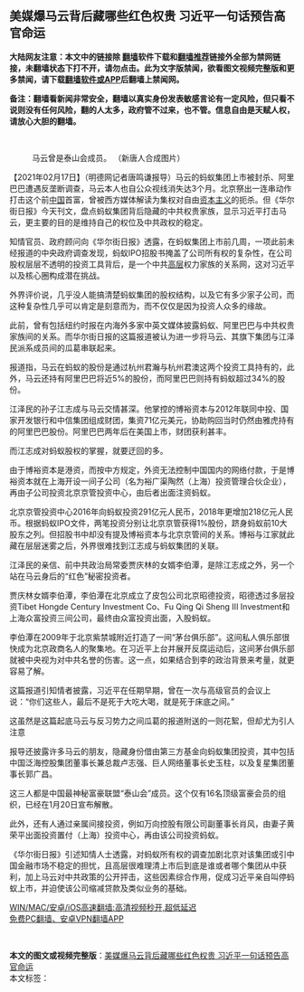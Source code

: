 <h2>美媒爆马云背后藏哪些红色权贵 习近平一句话预告高官命运</h2> <p class="notice"><b>大陆网友注意：本文中的链接除 <a href="https://github.com/bannedbook/fanqiang" >翻墙</a>软件下载和<a href="https://github.com/killgcd/justmysocks/blob/master/README.md">翻墙推荐</a>链接外全部为禁网链接，未翻墙状态下打不开，请勿点击。此为文字版禁闻，欲看图文视频完整版和更多禁闻，请下载<a href="https://github.com/bannedbook/fanqiang">翻墙软件或APP</a>后翻墙上禁闻网。</p><p>备注：翻墙看新闻非常安全，翻墙以真实身份发表敏感言论有一定风险，但只看不说则没有任何风险，翻的人太多，政府管不过来，也不管。信息自由是天赋人权，请放心大胆的翻墙。</b></p>  <div class="entry"> <br /> <figure><a href="https://i0.wp.com/upload-images-bucket-v64rleca837do.s3.eu-west-1.amazonaws.com/wp-content/uploads/2020/12/26200243/maxresdefault-29-1-600x338-1.jpg?fit=600%2C338&#038;ssl=1" data-caption="马云曾是泰山会成员。 （新唐人合成图片）"></a><figcaption class="wp-caption-text">马云曾是泰山会成员。 （新唐人合成图片）</figcaption></figure> <p>【2021年02月17日】（明德网记者唐鸣谦报导）马云的蚂蚁集团上市被封杀、阿里巴巴遭遇反垄断调查，马云本人也自公众视线消失达3个月。北京祭出一连串动作打击这个前<span class='wp_keywordlink_affiliate'><a href="https://www.bannedbook.org/" title="中国" target="_blank">中国</a></span>首富，曾被西方媒体解读为集权对自由<span class='wp_keywordlink'><a href="https://www.bannedbook.org/forum2/topic920.html" title="资本主义与自由" target="_blank">资本主义</a></span>的扼杀。但《华尔街日报》今天刊文，盘点蚂蚁集团背后隐藏的中共权贵家族，显示习近平打击马云，更主要的目的是维持自己的权位及中共政权的稳定。</p> <p>知情官员、政府顾问向《华尔街日报》透露，在蚂蚁集团上市前几周，一项此前未经报道的中央政府调查发现，蚂蚁IPO招股书掩盖了公司所有权的复杂性，在公司股权层层不透明的投资工具背后，是一个中共<span class='wp_keywordlink_affiliate'><a href="https://www.bannedbook.org/bnews/ccpdope/" title="中共高层内幕" target="_blank">高层</a></span>权力家族的关系网，这对习近平以及核心圈构成潜在挑战。</p> <p>外界评价说，几乎没人能搞清楚蚂蚁集团的股权结构，以及它有多少家子公司，而这种复杂性几乎可以肯定是刻意而为，而不仅仅是因为投资人众多的缘故。</p> <p>此前，曾有包括纽约时报在内海外多家中英文媒体披露蚂蚁、阿里巴巴与中共权贵家族间的关系。而华尔街日报的这篇报道被认为进一步将马云、其旗下集团与江泽民派系成员间的瓜葛串联起来。</p>  <p>报道指，马云在蚂蚁的股份是通过杭州君瀚与杭州君澳这两个投资工具持有的，此外，马云还持有阿里巴巴将近5%的股份，而阿里巴巴则持有蚂蚁超过34%的股份。</p> <p>江泽民的孙子江志成与马云交情甚深。他掌控的博裕资本与2012年联同中投、国家开发银行和中信集团组成财团，集资71亿元美元，协助购回当时仍然由雅虎持有的阿里巴巴股份。阿里巴巴两年后在美国上市，财团获利甚丰。</p> <p>而江志成对蚂蚁股权的掌握，就要迂回的多。</p> <p>由于博裕资本是港资，而按中方规定，外资无法控制中国国内的网络付款，于是博裕资本就在上海开设一间子公司（名为裕广渠陶然（上海）投资管理合伙企业），再由子公司投资北京京管投资中心，由后者出面注资蚂蚁。</p>  <p>北京京管投资中心2016年向蚂蚁投资291亿元人民币，2018年更增加218亿元人民币。根据蚂蚁IPO文件，两笔投资分别让北京京管获得1%股份，跻身蚂蚁前10大股东之列。但招股书中却没有提及博裕资本与北京京管间的关系。博裕与江家就此藏在层层迷雾之后，外界很难找到江志成与蚂蚁集团的关联。</p> <p>江泽民的亲信、前中共政治局常委贾庆林的女婿李伯潭，是除江志成之外，另一个站在马云身后的“红色”秘密投资者。</p> <p>贾庆林女婿李伯潭，李伯潭在北京成立了皮包公司北京昭德投资，昭德透过多层投资Tibet Hongde Century Investment Co、Fu Qing Qi Sheng III Investment和上海众富投资三间公司，最终由众富投资出面，入股蚂蚁。</p> <p>李伯潭在2009年于北京紫禁城附近打造了一间“茅台俱乐部”。这间私人俱乐部很快成为北京政商名人的聚集地。在习近平上台并展开反腐运动后，这间茅台俱乐部就被中央视为对中共名誉的伤害。这一点，如果结合到李的政治背景来考量，就更容易了解。</p>  <p>这篇报道引知情者披露，习近平在任期早期，曾在一次与高级官员的会议上说：“你们这些人，最后不是死于大吃大喝，就是死于床底之间。”</p> <p>这虽然是这篇起底马云与反习势力之间瓜葛的报道附送的一则花絮，但却尤为引人注意</p> <p>报导还披露许多马云的朋友，隐藏身份借由第三方基金向蚂蚁集团投资，其中包括中国泛海控股集团董事长兼总裁卢志强、巨人网络董事长史玉柱，以及复星集团董事长郭广昌。</p> <p>这三人都是中国最神秘富豪联盟“泰山会”成员。这个仅有16名顶级富豪会员的组织，已经在1月20日宣布解散。</p>  <p>此外，还有人通过亲属间接投资，例如万向控股有限公司副董事长肖风，由妻子黄荣平出面投资置付（上海）投资中心，再由该公司投资蚂蚁。</p> <p>《华尔街日报》引述知情人士透露，对蚂蚁所有权的调查加剧北京对该集团或引中国金融市场不稳定的担忧，且高层很难理清上市后到底是谁或者哪个集团从中获利，加上马云对中共政策的公开抨击，这些因素综合作用，促成习近平亲自叫停蚂蚁上市，并迫使该公司缩减贷款及类似业务的基础。</p> <p class="texttj"> <a href="https://github.com/bannedbook/fanqiang/wiki/V2ray%E6%9C%BA%E5%9C%BA" target="_blank">WIN/MAC/安卓/iOS高速翻墙:高清视频秒开,超低延迟</a><br/> <a href="https://github.com/bannedbook/fanqiang/wiki/%E7%A6%81%E9%97%BB%E7%BD%91%E5%AE%89%E5%8D%93%E7%BF%BB%E5%A2%99%E6%96%B0%E9%97%BBAPP" target="_blank">免费PC翻墙、安卓VPN翻墙APP</a></p><p>&nbsp;</p><a name='sharetosocial'></a>       <div><b>本文的图文或视频完整版</b>：<a href='https://www.bannedbook.org/bnews/comments/20210217/1488707.html'>美媒爆马云背后藏哪些红色权贵 习近平一句话预告高官命运</a></div>  </div><!--END ENTRY--> <div class="postfooter"> <div>本文标签：</div>  </div><!--END POSTFOOTER--> 